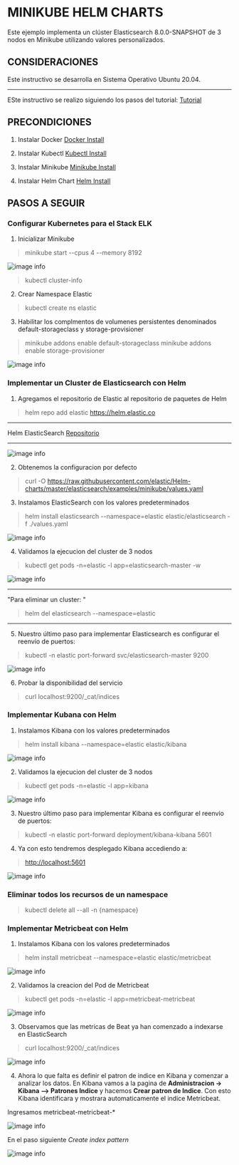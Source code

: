 # MINIKUBE HELM CHARTS

Este ejemplo implementa un clúster Elasticsearch 8.0.0-SNAPSHOT de 3 nodos en Minikube utilizando valores personalizados.

## CONSIDERACIONES

Este instructivo se desarrolla en Sistema Operativo Ubuntu 20.04.

---

ESte instructivo se realizo siguiendo los pasos del tutorial: [Tutorial](https://logz.io/blog/deploying-the-elk-stack-on-kubernetes-with-helm/)


## PRECONDICIONES

1. Instalar Docker [Docker Install](https://www.digitalocean.com/community/tutorials/how-to-install-and-use-docker-on-ubuntu-20-04-es)

2. Instalar Kubectl [Kubectl Install](https://kubernetes.io/es/docs/tasks/tools/install-kubectl/)

3. Instalar Minikube [Minikube Install](https://phoenixnap.com/kb/install-minikube-on-ubuntu)

4. Instalar Helm Chart [Helm Install](https://helm.sh/docs/intro/install/)

## PASOS A SEGUIR

### Configurar Kubernetes para el Stack ELK

1. Inicializar Minikube

> minikube start --cpus 4 --memory 8192

![image info](./images/image_1.png)

> kubectl cluster-info

2. Crear Namespace Elastic

> kubectl create ns elastic

3. Habilitar los complmentos de volumenes persistentes denominados default-storageclass y storage-provisioner

> minikube addons enable default-storageclass
> minikube addons enable storage-provisioner

![image info](./images/image_3.png)

### Implementar un Cluster de Elasticsearch con Helm

1. Agregamos el repositorio de Elastic al repositorio de paquetes de Helm

> helm repo add elastic https://helm.elastic.co
---

Helm ElasticSearch [Repositorio](https://artifacthub.io/packages/helm/elastic/elasticsearch)

---
![image info](./images/image_2.png)

2. Obtenemos la configuracion por defecto

> curl -O https://raw.githubusercontent.com/elastic/Helm-charts/master/elasticsearch/examples/minikube/values.yaml

3. Instalamos ElasticSearch con los valores predeterminados

> helm install elasticsearch --namespace=elastic elastic/elasticsearch -f ./values.yaml

![image info](./images/imagen_4.png)

4. Validamos la ejecucion del cluster de 3 nodos

> kubectl get pods -n=elastic -l app=elasticsearch-master -w

![image info](./images/imagen_5.png)

---

"Para eliminar un cluster: "
> helm del elasticsearch --namespace=elastic

---

5. Nuestro último paso para implementar Elasticsearch es configurar el reenvío de puertos:

> kubectl -n elastic port-forward svc/elasticsearch-master 9200

![image info](./images/imagen_6.png)

6. Probar la disponibilidad del servicio

> curl localhost:9200/_cat/indices

### Implementar Kubana con Helm

1. Instalamos Kibana con los valores predeterminados

> helm install kibana --namespace=elastic elastic/kibana

![image info](./images/imagen_7.png)

2. Validamos la ejecucion del cluster de 3 nodos

> kubectl get pods -n=elastic -l app=kibana

![image info](./images/imagen_8.png)

3. Nuestro último paso para implementar Kibana es configurar el reenvío de puertos:

> kubectl -n elastic port-forward deployment/kibana-kibana 5601

4. Ya con esto tendremos desplegado Kibana accediendo a:

> <http://localhost:5601>

![image info](./images/imagen_9.png)

### Eliminar todos los recursos de un namespace

> kubectl delete all --all -n {namespace}

### Implementar Metricbeat con Helm

1. Instalamos Kibana con los valores predeterminados

> helm install metricbeat --namespace=elastic elastic/metricbeat

![image info](./images/imagen_10.png)

2. Validamos la creacion del Pod de Metricbeat

> kubectl get pods -n=elastic -l app=metricbeat-metricbeat

![image info](./images/imagen_11.png)

3. Observamos que las metricas de Beat ya han comenzado a indexarse en ElasticSearch

> curl localhost:9200/_cat/indices

![image info](./images/imagen_12.png)

4. Ahora lo que falta es definir el patron de indice en Kibana y comenzar a analizar los datos. En Kibana vamos a la pagina de **Administracion -> Kibana --> Patrones Indice** y hacemos **Crear patron de Indice**. Con esto Kibana identificara y mostrara automaticamente el indice Metricbeat.

Ingresamos metricbeat-metricbeat-* 

![image info](./images/imagen_13.png)

En el paso siguiente *Create index pattern*

![image info](./images/imagen_14.png)

